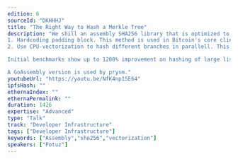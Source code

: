 ```yaml
---
edition: 6
sourceId: "DKHHHJ"
title: "The Right Way to Hash a Merkle Tree"
description: "We shill an assembly SHA256 library that is optimized to compute the hash tree root of a Merkle tree. It consists of reusing two publicly available methods:
1. Hardcoding padding block. This method is used in Bitcoin's core client hashing algo. 
2. Use CPU-vectorization to hash different branches in parallell. This is Intel's \"multi-buffer\" method. 

Initial benchmarks show up to 1200% improvement on hashing of large lists on AVX512. 

A GoAssembly version is used by prysm."
youtubeUrl: "https://youtu.be/NfK4np15E64"
ipfsHash: ""
ethernaIndex: ""
ethernaPermalink: ""
duration: 1426
expertise: "Advanced"
type: "Talk"
track: "Developer Infrastructure"
tags: ["Developer Infrastructure"]
keywords: ["Assembly","sha256","vectorization"]
speakers: ["Potuz"]
---
```

